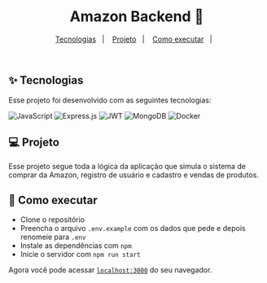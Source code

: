 <h1 align="center">
  Amazon Backend 🏪
</h1>

<p align="center">
  <a href="#-tecnologias">Tecnologias</a>&nbsp;&nbsp;&nbsp;|&nbsp;&nbsp;&nbsp;
  <a href="#-projeto">Projeto</a>&nbsp;&nbsp;&nbsp;|&nbsp;&nbsp;&nbsp;
  <a href="#-como-executar">Como executar</a>&nbsp;&nbsp;&nbsp;|&nbsp;&nbsp;&nbsp;
</p>

<br>

## ✨ Tecnologias

Esse projeto foi desenvolvido com as seguintes tecnologias:

![JavaScript](https://img.shields.io/badge/javascript-%23323330.svg?style=for-the-badge&logo=javascript&logoColor=%23F7DF1E)
![Express.js](https://img.shields.io/badge/express.js-%23404d59.svg?style=for-the-badge&logo=express&logoColor=%2361DAFB)
![JWT](https://img.shields.io/badge/JWT-black?style=for-the-badge&logo=JSON%20web%20tokens)
![MongoDB](https://img.shields.io/badge/MongoDB-%234ea94b.svg?style=for-the-badge&logo=mongodb&logoColor=white)
![Docker](https://img.shields.io/badge/docker-%230db7ed.svg?style=for-the-badge&logo=docker&logoColor=white)

## 💻 Projeto

Esse projeto segue toda a lógica da aplicação que simula o sistema de comprar da Amazon, registro de usuário e cadastro e vendas de produtos.

## 🚀 Como executar

- Clone o repositório
- Preencha o arquivo `.env.example` com os dados que pede e depois renomeie para `.env`
- Instale as dependências com `npm`
- Inicie o servidor com `npm run start`

Agora você pode acessar [`localhost:3000`](http://localhost:3000) do seu navegador.
